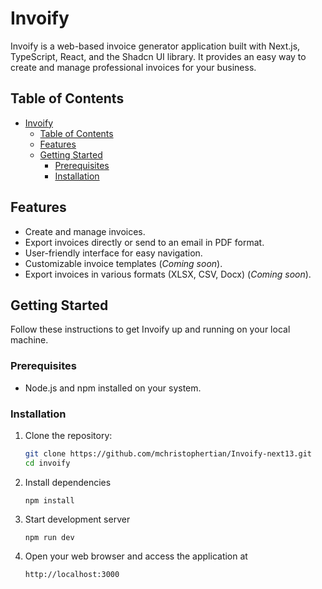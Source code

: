 # Invoify

Invoify is a web-based invoice generator application built with Next.js, TypeScript, React, and the Shadcn UI library. It provides an easy way to create and manage professional invoices for your business.

## Table of Contents

- [Invoify](#invoify)
  - [Table of Contents](#table-of-contents)
  - [Features](#features)
  - [Getting Started](#getting-started)
    - [Prerequisites](#prerequisites)
    - [Installation](#installation)

## Features

- Create and manage invoices.
- Export invoices directly or send to an email in PDF format.
- User-friendly interface for easy navigation.
- Customizable invoice templates (*Coming soon*).
- Export invoices in various formats (XLSX, CSV, Docx) (*Coming soon*).

## Getting Started

Follow these instructions to get Invoify up and running on your local machine.

### Prerequisites

- Node.js and npm installed on your system.

### Installation

1. Clone the repository:

   ```bash
   git clone https://github.com/mchristophertian/Invoify-next13.git
   cd invoify
2. Install dependencies
   
   ```
   npm install
   ```
3. Start development server

    ```
    npm run dev
    ```
4. Open your web browser and access the application at
    
    ```
    http://localhost:3000
    ```